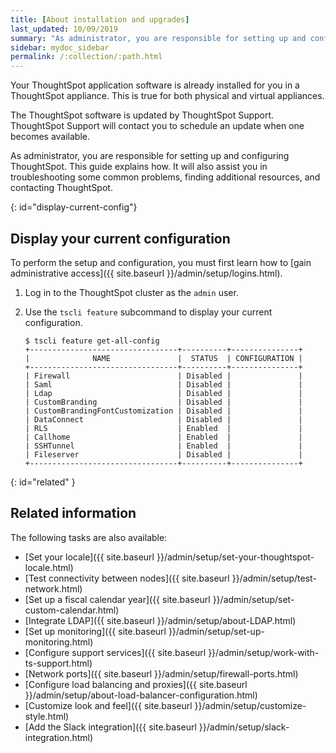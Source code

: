 ```yaml
---
title: [About installation and upgrades]
last_updated: 10/09/2019
summary: "As administrator, you are responsible for setting up and configuring ThoughtSpot. This guide explains how. It will also assist you in troubleshooting some common problems, finding additional resources, and contacting ThoughtSpot."
sidebar: mydoc_sidebar
permalink: /:collection/:path.html
---
```

Your ThoughtSpot application software is already installed for you in a
ThoughtSpot appliance. This is true for both physical and virtual appliances.

The ThoughtSpot software is updated by ThoughtSpot Support. ThoughtSpot Support
will contact you to schedule an update when one becomes available.

As administrator, you are responsible for setting up and configuring
ThoughtSpot. This guide explains how. It will also assist you in troubleshooting
some common problems, finding additional resources, and contacting ThoughtSpot.

{: id="display-current-config"}
## Display your current configuration

To perform the setup and configuration, you must first learn how to [gain
administrative access]({{ site.baseurl }}/admin/setup/logins.html).

1. Log in to the ThoughtSpot cluster as the `admin` user.
2. Use the `tscli feature` subcommand to display your current configuration.

    ```
    $ tscli feature get-all-config
    +---------------------------------+----------+---------------+
    |              NAME               |  STATUS  | CONFIGURATION |
    +---------------------------------+----------+---------------+
    | Firewall                        | Disabled |               |
    | Saml                            | Disabled |               |
    | Ldap                            | Disabled |               |
    | CustomBranding                  | Disabled |               |
    | CustomBrandingFontCustomization | Disabled |               |
    | DataConnect                     | Disabled |               |
    | RLS                             | Enabled  |               |
    | Callhome                        | Enabled  |               |
    | SSHTunnel                       | Enabled  |               |
    | Fileserver                      | Disabled |               |
    +---------------------------------+----------+---------------+
    ```

<!--
{: id="management-console" }
## About Management Console

{% include note.html content="The Management Console is now available in beta for customers with ThoughtSpot 5.3 or later.  If you want to try it, please contact ThoughtSpot Support." %}

ThoughtSpot now comes with a Management Console, a self-service portal that enables network administrators to manage and monitor ThoughtSpot clusters. This console  compliments the existing tscli-based configuration. The Management Console is broadly classified into three functional areas, namely:
- **Admin**: The existing admin-related functions such as user, data, jobs, system monitoring, styling and many more reside here.
- **Settings**: This section allows you to configure a series of system administration modules such as SAML, SSL, LDAP, AD, SMTP and many more.
  - [Configure SSL]({{ site.baseurl }}/admin/setup/SSL-config.html)
  - [Configure internal authentication]({{ site.baseurl }}/admin/setup/internal-auth.html)
  - [Configure SAML]({{ site.baseurl }}/admin/setup/configure-SAML-with-tscli.html)
  - [Configure NAS file system]({{ site.baseurl }}/admin/setup/NAS-mount.html)
  - [Create a backup]({{ site.baseurl }}/admin/backup-restore/take-backup.html)
  - [Create a snapshot]({{ site.baseurl }}/admin/backup-restore/overview-snapshot.html)
  - [Configure SMTP]({{ site.baseurl }}/admin/setup/set-up-relay-host.html)
  - [Configure reverse SSH tunnel]({{ site.baseurl }}/admin/setup/work-with-ts-support.html#set-up-a-reverse-tunnel-for-support)
- **Update**: This section allows you to [upgrade your cluster.]({{ site.baseurl }}/admin/system-admin/upgrade-a-cluster.html#)

-->
{: id="related" }
## Related information

The following tasks are also available:

* [Set your locale]({{ site.baseurl }}/admin/setup/set-your-thoughtspot-locale.html)
* [Test connectivity between nodes]({{ site.baseurl }}/admin/setup/test-network.html)
* [Set up a fiscal calendar year]({{ site.baseurl }}/admin/setup/set-custom-calendar.html)
* [Integrate LDAP]({{ site.baseurl }}/admin/setup/about-LDAP.html)
* [Set up monitoring]({{ site.baseurl }}/admin/setup/set-up-monitoring.html)
* [Configure support services]({{ site.baseurl }}/admin/setup/work-with-ts-support.html)
* [Network ports]({{ site.baseurl }}/admin/setup/firewall-ports.html)
* [Configure load balancing and proxies]({{ site.baseurl }}/admin/setup/about-load-balancer-configuration.html)
* [Customize look and feel]({{ site.baseurl }}/admin/setup/customize-style.html)
* [Add the Slack integration]({{ site.baseurl }}/admin/setup/slack-integration.html)
